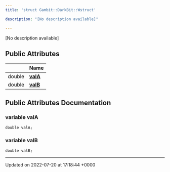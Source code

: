 ```yaml
---
title: 'struct Gambit::DarkBit::Wstruct'

description: "[No description available]"

---
```









[No description available]

## Public Attributes

|                | Name           |
| -------------- | -------------- |
| double | **[valA](/documentation/code/classes/structgambit_1_1darkbit_1_1wstruct/#variable-vala)**  |
| double | **[valB](/documentation/code/classes/structgambit_1_1darkbit_1_1wstruct/#variable-valb)**  |

## Public Attributes Documentation

### variable valA

```
double valA;
```


### variable valB

```
double valB;
```


-------------------------------

Updated on 2022-07-20 at 17:18:44 +0000